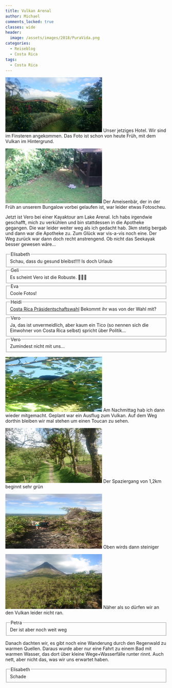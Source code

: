 ```yaml
---
title: Vulkan Arenal
author: Michael
comments_locked: true
classes: wide
header:
  image: /assets/images/2018/PuraVida.png
categories:
  - Reiseblog
  - Costa Rica
tags:
  - Costa Rica
---
```


<a href="/assets/images/2018/04/IMG-20180401-WA0015.jpg"><img src='/assets/images/2018/04/IMG-20180401-WA0015.jpg' width='301' height='171' alt='IMG-20180401-WA0015' border='0' /></a> Unser jetziges Hotel. Wir sind im Finsteren angekommen. Das Foto ist schon von heute Früh, mit dem Vulkan im Hintergrund.

<a href="/assets/images/2018/04/IMG-20180401-WA0016.jpg"><img src='/assets/images/2018/04/IMG-20180401-WA0016.jpg' width='301' height='171' alt='IMG-20180401-WA0016' border='0' /></a> Der Ameisenbär, der in der Früh an unserem Bungalow vorbei gelaufen ist, war leider etwas Fotoscheu.

Jetzt ist Vero bei einer Kayaktour am Lake Arenal. Ich habs irgendwie geschafft, mich zu verkühlen und bin stattdessen in die Apotheke gegangen. Die war leider weiter weg als ich gedacht hab. 3km stetig bergab und dann war die Apotheke zu. Zum Glück war vis-a-vis noch eine. Der Weg zurück war dann doch recht anstrengend. Ob nicht das Seekayak besser gewesen wäre...

<fieldset><legend>Elisabeth</legend>
Schau, dass du gesund bleibst!!!! Is doch Urlaub
</fieldset>

<fieldset><legend>Geli</legend>
Es scheint Vero ist die Robuste. 🧖🏼‍♂
</fieldset>

<fieldset><legend>Eva</legend>
Coole Fotos!
</fieldset>

<fieldset><legend>Heidi</legend>
<a href="http://www.zeit.de/politik/ausland/2018-04/costa-rica-carlos-alvarado-praesidentschaftswahl" target="_blank">Costa Rica Präsidentschaftswahl</a>
Bekommt ihr was von der Wahl mit?
</fieldset>

<fieldset class="level2"><legend>Vero</legend>
Ja, das ist unvermeidlich, aber kaum ein Tico (so nennen sich die Einwohner von Costa Rica selbst) spricht über Politik...
</fieldset>

<fieldset class="level2"><legend>Vero</legend>
Zumindest nicht mit uns...
</fieldset>

<a href="/assets/images/2018/04/IMG-20180402-WA0004.jpg"><img src='/assets/images/2018/04/IMG-20180402-WA0004.jpg' width='301' height='171' alt='IMG-20180402-WA0004' border='0' /></a> Am Nachmittag hab ich dann wieder mitgemacht. Geplant war ein Ausflug zum Vulkan. Auf dem Weg dorthin bleiben wir mal stehen um einen Toucan zu sehen.

<a href="/assets/images/2018/04/IMG-20180402-WA0005.jpg"><img src='/assets/images/2018/04/IMG-20180402-WA0005.jpg' width='301' height='171' alt='IMG-20180402-WA0005' border='0' /></a> Der Spaziergang von 1,2km beginnt sehr grün

<a href="/assets/images/2018/04/IMG-20180402-WA0006.jpg"><img src='/assets/images/2018/04/IMG-20180402-WA0006.jpg' width='301' height='171' alt='IMG-20180402-WA0006' border='0' /></a> Oben wirds dann steiniger

<a href="/assets/images/2018/04/IMG-20180402-WA0007.jpg"><img src='/assets/images/2018/04/IMG-20180402-WA0007.jpg' width='301' height='171' alt='IMG-20180402-WA0007' border='0' /></a> Näher als so dürfen wir an den Vulkan leider nicht ran.

<fieldset><legend>Petra</legend>
Der ist aber noch weit weg
</fieldset>

Danach dachten wir, es gibt noch eine Wanderung durch den Regenwald zu warmen Quellen. Daraus wurde aber nur eine Fahrt zu einem Bad mit warmen Wasser, das dort über kleine Wege+Wasserfälle runter rinnt. Auch nett, aber nicht das, was wir uns erwartet haben.

<fieldset><legend>Elisabeth</legend>
Schade
</fieldset>
